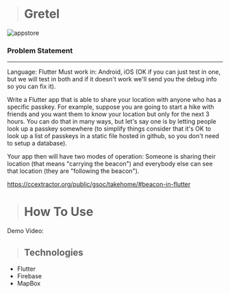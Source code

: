 > # Gretel
![appstore](https://user-images.githubusercontent.com/52599836/111898112-00c42680-8a4a-11eb-8ce5-699cd659319c.png)


### Problem Statement
---
Language: Flutter Must work in: Android, iOS (OK if you can just test in one, but we will test in both and if it doesn't work we'll send you the debug info so you can fix it).

Write a Flutter app that is able to share your location with anyone who has a specific passkey. For example, suppose you are going to start a hike with friends and you want them to know your location but only for the next 3 hours. You can do that in many ways, but let's say one is by letting people look up a passkey somewhere (to simplify things consider that it's OK to look up a list of passkeys in a static file hosted in github, so you don't need to setup a database).

Your app then will have two modes of operation: Someone is sharing their location (that means "carrying the beacon") and everybody else can see that location (they are "following the beacon").

https://ccextractor.org/public/gsoc/takehome/#beacon-in-flutter


> #  How To Use

Demo Video:



> ##  Technologies

- Flutter
- Firebase
- MapBox

